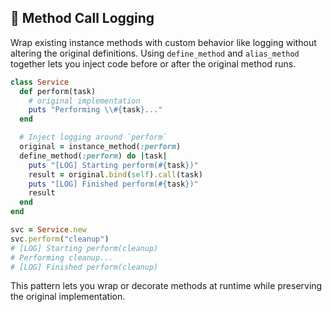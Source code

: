 ## 🔧 Method Call Logging

Wrap existing instance methods with custom behavior like logging without altering the original definitions. Using `define_method` and `alias_method` together lets you inject code before or after the original method runs.

```ruby
class Service
  def perform(task)
    # original implementation
    puts "Performing \\#{task}..."
  end

  # Inject logging around `perform`
  original = instance_method(:perform)
  define_method(:perform) do |task|
    puts "[LOG] Starting perform(#{task})"
    result = original.bind(self).call(task)
    puts "[LOG] Finished perform(#{task})"
    result
  end
end

svc = Service.new
svc.perform("cleanup")
# [LOG] Starting perform(cleanup)
# Performing cleanup...
# [LOG] Finished perform(cleanup)
```

This pattern lets you wrap or decorate methods at runtime while preserving the original implementation.
